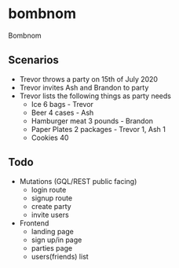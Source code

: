 # bombnom

Bombnom

## Scenarios

- Trevor throws a party on 15th of July 2020
- Trevor invites Ash and Brandon to party
- Trevor lists the following things as party needs
  - Ice 6 bags - Trevor
  - Beer 4 cases - Ash
  - Hamburger meat 3 pounds - Brandon
  - Paper Plates 2 packages - Trevor 1, Ash 1
  - Cookies 40

## Todo

- Mutations (GQL/REST public facing)
  - login route
  - signup route
  - create party
  - invite users
- Frontend
  - landing page
  - sign up/in page
  - parties page
  - users(friends) list

